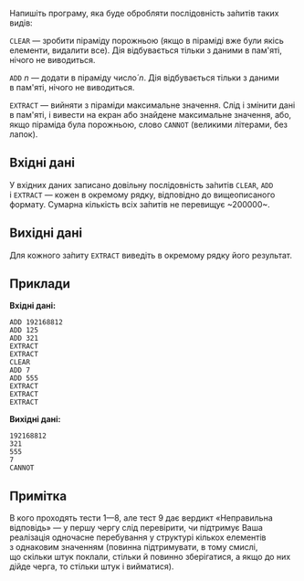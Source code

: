 Напишіть програму, яка буде обробляти послідовність за́питів таких видів:

`CLEAR` — зробити піраміду порожньою (якщо в&nbsp;піраміді вже були якісь елементи, видалити все). Дія відбувається тільки з&nbsp;даними в&nbsp;пам'яті, нічого не&nbsp;виводиться.

`ADD` *n* — додати в&nbsp;піраміду число́ *n*. Дія відбувається тільки з&nbsp;даними в&nbsp;пам'яті, нічого не&nbsp;виводиться.

`EXTRACT` — вийняти з&nbsp;піраміди максимальне значення. Слід і&nbsp;змінити дані в&nbsp;пам'яті, і&nbsp;вивести на&nbsp;екран або знайдене максимальне значення, або, якщо піраміда була порожньою, слово `CANNOT` (великими літерами, без лапок).

## Вхідні дані
У&nbsp;вхідних даних записано довільну послідовність за́питів `CLEAR`, `ADD` і&nbsp;`EXTRACT` — кожен в&nbsp;окремому рядку, відповідно до&nbsp;вищеописаного формату.
Сумарна кількість всіх за́питів не&nbsp;перевищує ~200000~.

## Вихідні дані
Для кожного за́питу `EXTRACT` виведіть в&nbsp;окремому рядку його результат.

## Приклади

**Вхідні дані:**
```
ADD 192168812
ADD 125
ADD 321
EXTRACT
EXTRACT
CLEAR
ADD 7
ADD 555
EXTRACT
EXTRACT
EXTRACT
```

**Вихідні дані:**
```
192168812
321
555
7
CANNOT
```

## Примітка
В&nbsp;кого проходять тести 1—8, але тест 9 дає вердикт «Неправильна відповідь» — у&nbsp;першу чергу слід перевірити, чи підтримує Ваша реалізація одночасне перебування у&nbsp;структурі кількох елементів з&nbsp;однаковим значенням (повинна підтримувати, в&nbsp;тому смислі, що&nbsp;скільки штук поклали, стільки й&nbsp;повинно зберігатися, а&nbsp;якщо до&nbsp;них дійде черга, то&nbsp;стільки штук і&nbsp;вийматися).
